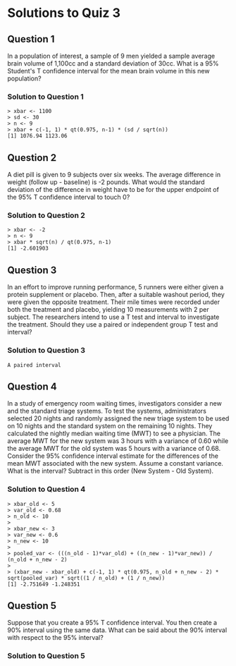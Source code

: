 # Solutions to Quiz 3

## Question 1
In a population of interest, a sample of 9 men yielded a sample average brain volume of 1,100cc and a standard deviation of 30cc. What is a 95% Student's T confidence interval for the mean brain volume in this new population?

### Solution to Question 1
```
> xbar <- 1100
> sd <- 30
> n <- 9
> xbar + c(-1, 1) * qt(0.975, n-1) * (sd / sqrt(n))
[1] 1076.94 1123.06
```

## Question 2
A diet pill is given to 9 subjects over six weeks. The average difference in weight (follow up - baseline) is -2 pounds. What would the standard deviation of the difference in weight have to be for the upper endpoint of the 95% T confidence interval to touch 0?

### Solution to Question 2
```
> xbar <- -2
> n <- 9
> xbar * sqrt(n) / qt(0.975, n-1)
[1] -2.601903
```

## Question 3
In an effort to improve running performance, 5 runners were either given a protein supplement or placebo. Then, after a suitable washout period, they were given the opposite treatment. Their mile times were recorded under both the treatment and placebo, yielding 10 measurements with 2 per subject. The researchers intend to use a T test and interval to investigate the treatment. Should they use a paired or independent group T test and interval?

### Solution to Question 3
```
A paired interval
```


## Question 4
In a study of emergency room waiting times, investigators consider a new and the standard triage systems. To test the systems, administrators selected 20 nights and randomly assigned the new triage system to be used on 10 nights and the standard system on the remaining 10 nights. They calculated the nightly median waiting time (MWT) to see a physician. The average MWT for the new system was 3 hours with a variance of 0.60 while the average MWT for the old system was 5 hours with a variance of 0.68. Consider the 95% confidence interval estimate for the differences of the mean MWT associated with the new system. Assume a constant variance. What is the interval? Subtract in this order (New System - Old System).


### Solution to Question 4
```
> xbar_old <- 5
> var_old <- 0.68
> n_old <- 10
> 
> xbar_new <- 3
> var_new <- 0.6
> n_new <- 10
> 
> pooled_var <- (((n_old - 1)*var_old) + ((n_new - 1)*var_new)) / (n_old + n_new - 2)
> 
> (xbar_new - xbar_old) + c(-1, 1) * qt(0.975, n_old + n_new - 2) * sqrt(pooled_var) * sqrt((1 / n_old) + (1 / n_new))
[1] -2.751649 -1.248351
```


## Question 5
Suppose that you create a 95% T confidence interval. You then create a 90% interval using the same data. What can be said about the 90% interval with respect to the 95% interval?

### Solution to Question 5
```
